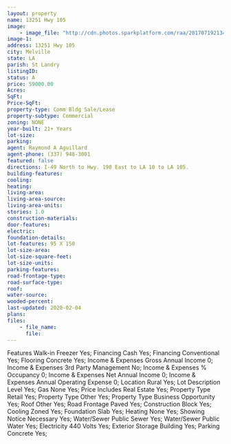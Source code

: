 ```yaml
---
layout: property
name: 13251 Hwy 105  
image:
    - image_file: "http://cdn.photos.sparkplatform.com/raa/20170719213425569819000000.jpg"
image-1:
address: 13251 Hwy 105 
city: Melville
state: LA
parish: St Landry
listingID: 
status: A
price: 59000.00
Acres: 
SqFt: 
Price-SqFt: 
property-type: Comm Bldg Sale/Lease
property-subtype: Commercial
zoning: NONE
year-built: 21+ Years
lot-size: 
parking: 
agent: Raymond A Aguillard
agent-phone: (337) 948-3001
featured: false
directions: I-49 North to Hwy. 190 East to LA 10 to LA 105.
building-features: 
cooling: 
heating: 
living-area: 
living-area-source: 
living-area-units: 
stories: 1.0
construction-materials: 
door-features: 
electric: 
foundation-details: 
lot-features: 95 X 150
lot-size-area: 
lot-size-square-feet: 
lot-size-units: 
parking-features: 
road-frontage-type: 
road-surface-type: 
roof: 
water-source: 
wooded-percent: 
last-updated: 2020-02-04
plans: 
files:
    - file_name:
      file:
---
```

Features	Walk-in Freezer	Yes;
Financing	Cash	Yes;
Financing	Conventional	Yes;
Flooring	Concrete	Yes;
Income & Expenses	Gross Annual Income	0;
Income & Expenses	3rd Party Management	No;
Income & Expenses	% Occupancy	0;
Income & Expenses	Net Annual Income	0;
Income & Expenses	Annual Operating Expense	0;
Location	Rural	Yes;
Lot Description	Level	Yes;
Gas	None	Yes;
Price Includes	Real Estate	Yes;
Property Type	Retail	Yes;
Property Type	Other	Yes;
Property Type	Business Opportunity	Yes;
Roof	Other	Yes;
Road Frontage	Paved	Yes;
Construction	Block	Yes;
Cooling	Zoned	Yes;
Foundation	Slab	Yes;
Heating	None	Yes;
Showing	Notice Necessary	Yes;
Water/Sewer	Public Sewer	Yes;
Water/Sewer	Public Water	Yes;
Electricity	440 Volts	Yes;
Exterior	Storage Building	Yes;
Parking	Concrete	Yes;

